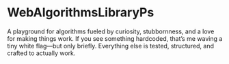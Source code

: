 # WebAlgorithmsLibraryPs
A playground for algorithms fueled by curiosity, stubbornness, and a love for making things work. If you see something hardcoded, that’s me waving a tiny white flag—but only briefly. Everything else is tested, structured, and crafted to actually work.
